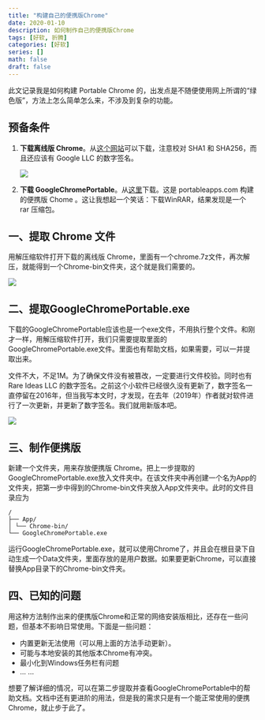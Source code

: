 ```yaml
---
title: "构建自己的便携版Chrome"
date: 2020-01-10
description: 如何制作自己的便携版Chrome
tags: [好软, 折腾]
categories: [好软]
series: []
math: false
draft: false
---
```


此文记录我是如何构建 Portable Chrome 的，出发点是不随便使用网上所谓的“绿色版”，方法上怎么简单怎么来，不涉及到复杂的功能。

## 预备条件

1. **下载离线版 Chrome**。从[这个网站](https://tools.shuax.com/chrome/)可以下载，注意校对 SHA1 和 SHA256，而且还应该有 Google LLC 的数字签名。

   ![](https://res.cloudinary.com/dny1wymwm/image/upload/v1578830048/googlesalhdgfjka_aznpib.png)

2. **下载 GoogleChromePortable**。从[这里](https://portableapps.com/apps/internet/google_chrome_portable)下载。这是 portableapps.com 构建的便携版 Chome 。这让我想起一个笑话：下载WinRAR，结果发现是一个 rar 压缩包。

## 一、提取 Chrome 文件

用解压缩软件打开下载的离线版 Chrome，里面有一个chrome.7z文件，再次解压，就能得到一个Chrome-bin文件夹，这个就是我们需要的。

![](https://res.cloudinary.com/dny1wymwm/image/upload/v1578829460/xPAJTxq9a3_hlldr3.png)

## 二、提取GoogleChromePortable.exe

下载的GoogleChromePortable应该也是一个exe文件，不用执行整个文件。和刚才一样，用解压缩软件打开，我们只需要提取里面的GoogleChromePortable.exe文件。里面也有帮助文档，如果需要，可以一并提取出来。

文件不大，不足1M。为了确保文件没有被篡改，一定要进行文件校验。同时也有 Rare Ideas LLC 的数字签名。之前这个小软件已经很久没有更新了，数字签名一直停留在2016年，但当我写本文时，才发现，在去年（2019年）作者就对软件进行了一次更新，并更新了数字签名。我们就用新版本吧。

![](https://res.cloudinary.com/dny1wymwm/image/upload/v1578830017/portablechrome_hiiwyf.png)

## 三、制作便携版

新建一个文件夹，用来存放便携版 Chrome。把上一步提取的GoogleChromePortable.exe放入文件夹中。在该文件夹中再创建一个名为App的文件夹，把第一步中得到的Chrome-bin文件夹放入App文件夹中。此时的文件目录应为

```
/
├── App/
│ └── Chrome-bin/
└── GoogleChromePortable.exe
```

运行GoogleChromePortable.exe，就可以使用Chrome了，并且会在根目录下自动生成一个Data文件夹，里面存放的是用户数据。如果要更新Chrome，可以直接替换App目录下的Chrome-bin文件夹。

## 四、已知的问题

用这种方法制作出来的便携版Chrome和正常的网络安装版相比，还存在一些问题，但基本不影响日常使用。下面是一些问题：

- 内置更新无法使用（可以用上面的方法手动更新）。
- 可能与本地安装的其他版本Chrome有冲突。
- 最小化到Windows任务栏有问题
- ... ...

想要了解详细的情况，可以在第二步提取并查看GoogleChromePortable中的帮助文档。文档中还有更进阶的用法，但是我的需求只是有一个能正常使用的便携Chrome，就止步于此了。